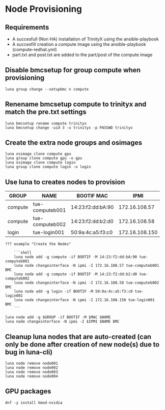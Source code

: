 # Node Provisioning

## Requirements

- A succesfull (Non HA) installation of TrinityX using the ansible-playbook
- A succesfill creation a compute image using the ansible-playbook (compute-redhat.yml)
- part.txt and post.txt are added to the part/post of the compute image

## Disable bmcsetup for group compute when provisioning

```shell
luna group change --setupbmc n compute
```

## Renename bmcsetup compute to trinityx and match the pre.txt settings
```shell
luna bmcsetup rename compute trinityx
luna bmcsetup change -uid 3 -u trinityx -p PASSWD trinityx
```

## Create the extra node groups and osimages
```shell
luna osimage clone compute gpu
luna group clone compute gpu -o gpu
luna osimage clone compute login
luna group clone compute login -o login
```

## Use luna to creates nodes to provision

| GROUP       | NAME                  | BOOTIF MAC        | IPMI            |
|---------    |-----------------------|-------------------|-----------------|
| compute     | tue-computeb001       | 14:23:f2:dd:bA:90 | 172.16.108.57   | 
| compute     | tue-computeb002       | 14:23:f2:dd:b2:d0 | 172.16.108.58   |
| login       | tue-login001          | 50:9a:4c:a5:f3:c0 | 172.16.108.150  |


    ??? example "Create the Nodes"

        ```shell
        luna node add -g compute -if BOOTIF -M 14:23:f2:dd:bA:90 tue-computeb001
        luna node changeinterface -N ipmi -I 172.16.108.57 tue-computeb001 BMC
        luna node add -g compute -if BOOTIF -M 14:23:f2:dd:b2:d0 tue-computeb002
        luna node changeinterface -N ipmi -I 172.16.108.58 tue-computeb002 BMC
        luna node add -g login -if BOOTIF -M 50:9a:4c:a5:f3:c0 tue-login001
        luna node changeinterface -N ipmi -I 172.16.108.150 tue-login001 BMC
        ```        

```shell
luna node add -g $GROUP -if BOOTIF -M $MAC $NAME
luna node changeinterface -N ipmi -I $IPMI $NAME BMC
```

## Cleanup luna nodes that are auto-created (can only be done after creation of new node(s) due to bug in luna-cli)
```shell
luna node remove node001
luna node remove node002
luna node remove node003
luna node remove node004
```



## GPU packages
```
dnf -y install kmod-nvidia
```
